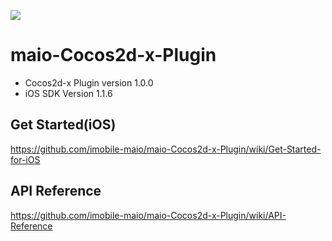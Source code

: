 ![](https://github.com/imobile-maio/maio-iOS-SDK/blob/wiki/doc/images/logo.png)

# maio-Cocos2d-x-Plugin

* Cocos2d-x Plugin version 1.0.0
* iOS SDK Version 1.1.6

## Get Started(iOS)
https://github.com/imobile-maio/maio-Cocos2d-x-Plugin/wiki/Get-Started-for-iOS
## API Reference
https://github.com/imobile-maio/maio-Cocos2d-x-Plugin/wiki/API-Reference
